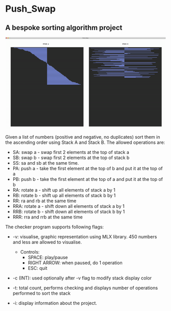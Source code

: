 # Push_Swap
## A bespoke sorting algorithm project

![](push_swap_visual.gif)

Given a list of numbers (positive and negative, no duplicates) sort them in the ascending order using Stack A and Stack B.
	The allowed operations are:

* SA:	swap a - swap first 2 elements at the top of stack a
* SB:	swap b - swap first 2 elements at the top of stack b
* SS:	sa and sb at the same time.
* PA:	push a - take the first element at the top of b and put it at the top of a
* PB:	push b - take the first element at the top of a and put it at the top of b
* RA:	rotate a - shift up all elements of stack a by 1
* RB:	rotate b - shift up all elements of stack b by 1
* RR:	ra and rb at the same time
* RRA:	rotate a - shift down all elements of stack a by 1
* RRB:	rotate b - shift down all elements of stack b by 1
* RRR:	rra and rrb at the same time

The checker program supports following flags:
* -v:		visualise, graphic representation using MLX library. 450 numbers and less are allowed to visualise.
	* Controls:
		* SPACE: play/pause
		* RIGHT ARROW: when paused, do 1 operation
		* ESC: quit

* -c (INT):	used optionally after -v flag to modify stack display color

* -t:		total count, performs checking and displays number of operations performed to sort the stack

* -i:		display information about the project.
